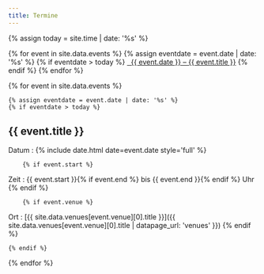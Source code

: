 ```yaml
---
title: Termine
---
```


{% assign today = site.time | date: '%s' %}

<div class="list-group">
{% for event in site.data.events %}
	{% assign eventdate = event.date | date: '%s' %}
	{% if eventdate > today %}
<a class="list-group-item" href="#"><i class="fa fa-calendar fa-fw" aria-hidden="true"></i>&nbsp; {{ event.date }} &ndash; {{ event.title }}</a>
	{% endif %}
{% endfor %}
</div>

{% for event in site.data.events %}

	{% assign eventdate = event.date | date: '%s' %}
	{% if eventdate > today %}

## {{ event.title }}

Datum
: {% include date.html date=event.date style='full' %}

		{% if event.start %}
Zeit
: {{ event.start }}{% if event.end %} bis {{ event.end }}{% endif %} Uhr
		{% endif %}

		{% if event.venue %}
Ort
: [{{ site.data.venues[event.venue][0].title }}]({{ site.data.venues[event.venue][0].title | datapage_url: 'venues' }})
		{% endif %}

	{% endif %}

{% endfor %}

